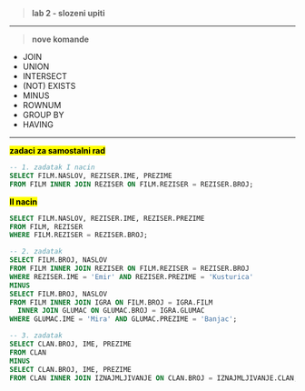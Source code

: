 > **lab 2 - slozeni upiti**

---
> **nove komande**

- JOIN
- UNION
- INTERSECT
- (NOT) EXISTS
- MINUS
- ROWNUM
- GROUP BY
- HAVING
---

**<mark>zadaci za samostalni rad</mark>**

```sql
-- 1. zadatak I nacin
SELECT FILM.NASLOV, REZISER.IME, PREZIME
FROM FILM INNER JOIN REZISER ON FILM.REZISER = REZISER.BROJ;
```
**<mark> II nacin</mark>**
```sql
SELECT FILM.NASLOV, REZISER.IME, REZISER.PREZIME
FROM FILM, REZISER
WHERE FILM.REZISER = REZISER.BROJ;
```

```sql
-- 2. zadatak
SELECT FILM.BROJ, NASLOV
FROM FILM INNER JOIN REZISER ON FILM.REZISER = REZISER.BROJ
WHERE REZISER.IME = 'Emir' AND REZISER.PREZIME = 'Kusturica'
MINUS
SELECT FILM.BROJ, NASLOV
FROM FILM INNER JOIN IGRA ON FILM.BROJ = IGRA.FILM
  INNER JOIN GLUMAC ON GLUMAC.BROJ = IGRA.GLUMAC
WHERE GLUMAC.IME = 'Mira' AND GLUMAC.PREZIME = 'Banjac';
```

```sql
-- 3. zadatak
SELECT CLAN.BROJ, IME, PREZIME
FROM CLAN 
MINUS
SELECT CLAN.BROJ, IME, PREZIME
FROM CLAN INNER JOIN IZNAJMLJIVANJE ON CLAN.BROJ = IZNAJMLJIVANJE.CLAN;
```



